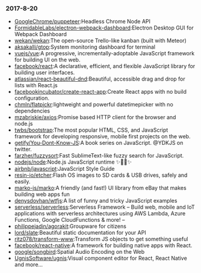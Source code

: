 ### 2017-8-20 
* [GoogleChrome/puppeteer](https://github.com//GoogleChrome/puppeteer):Headless Chrome Node API 
* [FormidableLabs/electron-webpack-dashboard](https://github.com//FormidableLabs/electron-webpack-dashboard):Electron Desktop GUI for Webpack Dashboard 
* [wekan/wekan](https://github.com//wekan/wekan):The open-source Trello-like kanban (built with Meteor) 
* [aksakalli/gtop](https://github.com//aksakalli/gtop):System monitoring dashboard for terminal 
* [vuejs/vue](https://github.com//vuejs/vue):A progressive, incrementally-adoptable JavaScript framework for building UI on the web. 
* [facebook/react](https://github.com//facebook/react):A declarative, efficient, and flexible JavaScript library for building user interfaces. 
* [atlassian/react-beautiful-dnd](https://github.com//atlassian/react-beautiful-dnd):Beautiful, accessible drag and drop for lists with React.js 
* [facebookincubator/create-react-app](https://github.com//facebookincubator/create-react-app):Create React apps with no build configuration. 
* [chmln/flatpickr](https://github.com//chmln/flatpickr):lightweight and powerful datetimepicker with no dependencies 
* [mzabriskie/axios](https://github.com//mzabriskie/axios):Promise based HTTP client for the browser and node.js 
* [twbs/bootstrap](https://github.com//twbs/bootstrap):The most popular HTML, CSS, and JavaScript framework for developing responsive, mobile first projects on the web. 
* [getify/You-Dont-Know-JS](https://github.com//getify/You-Dont-Know-JS):A book series on JavaScript. @YDKJS on twitter. 
* [farzher/fuzzysort](https://github.com//farzher/fuzzysort):Fast SublimeText-like fuzzy search for JavaScript. 
* [nodejs/node](https://github.com//nodejs/node):Node.js JavaScript runtime ✨🐢🚀✨ 
* [airbnb/javascript](https://github.com//airbnb/javascript):JavaScript Style Guide 
* [resin-io/etcher](https://github.com//resin-io/etcher):Flash OS images to SD cards & USB drives, safely and easily. 
* [marko-js/marko](https://github.com//marko-js/marko):A friendly (and fast!) UI library from eBay that makes building web apps fun 
* [denysdovhan/wtfjs](https://github.com//denysdovhan/wtfjs):A list of funny and tricky JavaScript examples 
* [serverless/serverless](https://github.com//serverless/serverless):Serverless Framework – Build web, mobile and IoT applications with serverless architectures using AWS Lambda, Azure Functions, Google CloudFunctions & more! – 
* [philippejadin/agorakit](https://github.com//philippejadin/agorakit):Groupware for citizens 
* [lord/slate](https://github.com//lord/slate):Beautiful static documentation for your API 
* [ritz078/transform-www](https://github.com//ritz078/transform-www):Transform JS objects to get something useful 
* [facebook/react-native](https://github.com//facebook/react-native):A framework for building native apps with React. 
* [google/songbird](https://github.com//google/songbird):Spatial Audio Encoding on the Web 
* [UgnisSoftware/ugnis](https://github.com//UgnisSoftware/ugnis):Visual component editor for React, React Native and more... 
